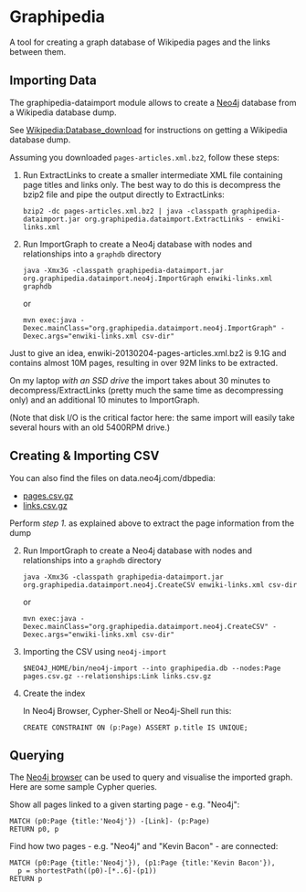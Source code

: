 Graphipedia
===========

A tool for creating a graph database of Wikipedia pages and the links between them.

Importing Data
--------------

The graphipedia-dataimport module allows to create a [Neo4j](http://neo4j.org)
database from a Wikipedia database dump.

See [Wikipedia:Database_download](http://en.wikipedia.org/wiki/Wikipedia:Database_download)
for instructions on getting a Wikipedia database dump.

Assuming you downloaded `pages-articles.xml.bz2`, follow these steps:

1.  Run ExtractLinks to create a smaller intermediate XML file containing page titles
    and links only. The best way to do this is decompress the bzip2 file and pipe the output directly to ExtractLinks:

    ```
    bzip2 -dc pages-articles.xml.bz2 | java -classpath graphipedia-dataimport.jar org.graphipedia.dataimport.ExtractLinks - enwiki-links.xml
    ```

2.  Run ImportGraph to create a Neo4j database with nodes and relationships into
    a `graphdb` directory

    ```
    java -Xmx3G -classpath graphipedia-dataimport.jar org.graphipedia.dataimport.neo4j.ImportGraph enwiki-links.xml graphdb
    ```

    or

    ```
    mvn exec:java -Dexec.mainClass="org.graphipedia.dataimport.neo4j.ImportGraph" -Dexec.args="enwiki-links.xml csv-dir"
    ```

Just to give an idea, enwiki-20130204-pages-articles.xml.bz2 is 9.1G and
contains almost 10M pages, resulting in over 92M links to be extracted.

On my laptop _with an SSD drive_ the import takes about 30 minutes to decompress/ExtractLinks (pretty much the same time
as decompressing only) and an additional 10 minutes to ImportGraph.

(Note that disk I/O is the critical factor here: the same import will easily take several hours with an old 5400RPM drive.)


Creating & Importing CSV
------------------------

You can also find the files on data.neo4j.com/dbpedia:

* [pages.csv.gz](http://data.neo4j.com.s3.amazonaws.com/dbpedia/pages.csv.gz)
* [links.csv.gz](http://data.neo4j.com.s3.amazonaws.com/dbpedia/links.csv.gz)


Perform *step 1.* as explained above to extract the page information from the dump

2.  Run ImportGraph to create a Neo4j database with nodes and relationships into
    a `graphdb` directory

    ```
    java -Xmx3G -classpath graphipedia-dataimport.jar org.graphipedia.dataimport.neo4j.CreateCSV enwiki-links.xml csv-dir
    ```

    or

    ```
    mvn exec:java -Dexec.mainClass="org.graphipedia.dataimport.neo4j.CreateCSV" -Dexec.args="enwiki-links.xml csv-dir"
    ```

3. Importing the CSV using `neo4j-import`

    ```
    $NEO4J_HOME/bin/neo4j-import --into graphipedia.db --nodes:Page pages.csv.gz --relationships:Link links.csv.gz
    ```

4. Create the index

    In Neo4j Browser, Cypher-Shell or Neo4j-Shell run this:

    ```
    CREATE CONSTRAINT ON (p:Page) ASSERT p.title IS UNIQUE;
    ```

Querying
--------

The [Neo4j browser](neo4j.com/developer/guide-neo4j-browser) can be used to query and visualise
the imported graph. Here are some sample Cypher queries.

Show all pages linked to a given starting page - e.g. "Neo4j":

```
MATCH (p0:Page {title:'Neo4j'}) -[Link]- (p:Page)
RETURN p0, p
```

Find how two pages - e.g. "Neo4j" and "Kevin Bacon" - are connected:

```
MATCH (p0:Page {title:'Neo4j'}), (p1:Page {title:'Kevin Bacon'}),
  p = shortestPath((p0)-[*..6]-(p1))
RETURN p
```
